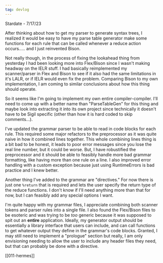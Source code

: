 ```yaml
---
tag: devlog
---
```


Stardate - 7/17/23

After thinking about how to get my parser to generate syntax trees, I realized it would
be easy to have my parse table generator make some functions for each rule that can be 
called whenever a reduce action occurs..... and I just reinvented Bison.

Not really though, in the process of fixing the lookahead thing from yesterday I had
been looking more into Flex/Bison since I wasn't making headway on the IELR stuff.
I had basically reimplemented my scanner/parser in Flex and Bison to see if it also had
the same limitations in it's LALR, or if IELR would even fix the problem. Comparing Bison
to my own implementation, I am coming to similar conclusions about how this thing should
operate.

So it seems like I'm going to implement my own entire compiler-compiler. I'll need to
come up with a better name than "ParseTableGen" for this thing and maybe look into
extracting it into its own project since technically it doesn't have to be Sigil
specific (other than how it is hard coded to skip comments...).

I've updated the grammar parser to be able to read in code blocks for each rule. This
required some major refactors to the preprocessor as it was quite naive in how it 
combined lines together. This whole combining lines thing is a bit bad to be honest,
it leads to poor error messages since you lose the real line number, but it could be
worse. But, I have robustified the preprocessor and it should be able to feasibly
handle more bad grammar formatting, like having more than one rule on a line. I also
improved error handling with a custom exception because just using RuntimeErrors is
bad practice and I knew better.

Another thing I've added to the grammar are "directives." For now there is just one
`%return` that is required and lets the user specify the return type of the reduce
functions. I don't know if I'll need anything more than that for now, but I can feasibly
add any special options I want.

I'm quite happy with my grammar files, I appreciate combining both scanner tokens
and parser rules into a single file. I also found the Flex/Bison files to be esoteric and
was trying to be *too* generic because it was supposed to spit out an **entire**
application. Ideally, my generator output should be essentially a library interface that
users can include, and can call functions to get whatever output they define in the 
grammar's code blocks. Granted, I may still need to implement a "prologue" section
but really, I am only envisioning needing to allow the user to include any header files
they need, but that can probably be done with a directive.

[[011-hermes]]
